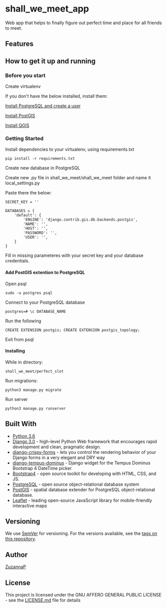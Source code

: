 # shall_we_meet_app
Web app that helps to finally figure out perfect time and place for all friends to meet.

## Features

## How to get it up and running

### Before you start

Create virtualenv

If you don't have the below installed, install them:

[Install PostgreSQL and create a user](https://www.postgresql.org/download/)

[Install PostGIS](https://postgis.net/install/)

[Install QGIS](https://www.qgis.org/en/site/forusers/alldownloads.html)


### Getting Started

Install dependencies to your virtualenv, using requirements.txt

```
pip install -r requirements.txt
```

Create new database in PostgreSQL

Create new .py file in shall_we_meet/shall_we_meet folder and name it local_settings.py

Paste there the below:

```
SECRET_KEY = ''

DATABASES = {
    'default': {
        'ENGINE': 'django.contrib.gis.db.backends.postgis',
        'NAME': '',
        'HOST': '',
        'PASSWORD': '',
        'USER': '',
    }
}

```
Fill in missing parameteres with your secret key and your database credentials.

#### Add PostGIS extention to PostgreSQL

Open psql
```
sudo -u postgres psql
```
Connect to your PostgreSQL database

```
postgres=# \c DATABASE_NAME
```

Run the following

```
CREATE EXTENSION postgis; CREATE EXTENSION postgis_topology;
```

Exit from psql


#### Installing

While in directory:

```
shall_we_meet/perfect_slot
```

Run migrations:

```
python3 manage.py migrate
```
Run server

```
python3 manage.py runserver
```

## Built With

* [Python 3.6](https://www.python.org/)
* [Django 3.0](https://www.djangoproject.com/)  - high-level Python Web framework that encourages rapid development and clean, pragmatic design.
* [django-crispy-forms](https://github.com/django-crispy-forms/django-crispy-forms) - lets you control the rendering behavior of your Django forms in a very elegant and DRY way 
* [django-tempus-dominus](https://pypi.org/project/django-tempus-dominus/) - Django widget for the Tempus Dominus Bootstrap 4 DateTime picker
* [Bootstrap4](https://getbootstrap.com/) - open source toolkit for developing with HTML, CSS, and JS.
* [PostgreSQL](https://www.postgresql.org/) -  open source object-relational database system
* [PostGIS](https://postgis.net/) - spatial database extender for PostgreSQL object-relational database.
* [Leaflet](https://leafletjs.com/) - leading open-source JavaScript library for mobile-friendly interactive maps

## Versioning

We use [SemVer](http://semver.org/) for versioning. For the versions available, see the [tags on this repository](https://github.com/your/project/tags). 

## Author

[ZuzannaP](https://github.com/ZuzannaP)

## License

This project is licensed under the GNU AFFERO GENERAL PUBLIC LICENSE - see the [LICENSE.md](https://github.com/ZuzannaP/shall_we_meet_app/blob/master/LICENSE) file for details

